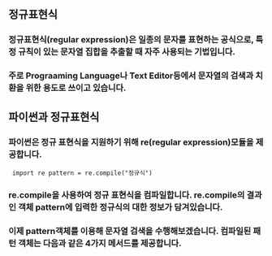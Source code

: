 ## 정규표현식
### 정규표현식(regular expression)은 일종의 문자를 표현하는 공식으로, 특정 규칙이 있는 문자열 집합을 추출할 때 자주 사용되는 기법입니다.
### 주로 Prograaming Language나 Text Editor등에서 문자열의 검색과 치환을 위한 용도로 쓰이고 있습니다.

## 파이썬과 정규표현식
### 파이썬은 정규 표현식을 지원하기 위해 re(regular expression)모듈을 제공합니다.

<code> import re
       pattern = re.compile("정규식")</code>
### re.compile을 사용하여 정규 표현식을 컴파일합니다. re.compile의 결과인 객체 pattern에 입력한 정규식의 대한 정보가 담겨있습니다.
### 이제 pattern객체를 이용해 문자열 검색을 수행해보겠습니다. 컴파일된 패턴 객체는 다음과 같은 4가지 메서드를 제공합니다.
